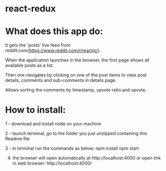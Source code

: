 # react-redux

What does this app do:
======================
It gets the 'posts' live feed from reddit.com(https://www.reddit.com/r/reactjs/).

When the application launches in the browser, the first page shows all available posts as a list.

Then one navigates by clicking on one of the post items to view post details, comments and sub-comments in details page.

Allows sorting the comments by timestamp, upvote ratio and upvote.


How to install:
===============
1 - download and install node on your machine

2 - launch terminal, go to the folder you just unzipped containing this Readme file

3 - in terminal run the commands as below:
  npm install
  npm start

4. the browser will open automatically at http://localhost:4000 or open link in web browser: http://localhost:4000/
